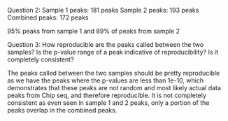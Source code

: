 Question 2:
Sample 1 peaks: 181 peaks
Sample 2 peaks: 193 peaks
Combined peaks: 172 peaks

95% peaks from sample 1 and 89% of peaks from sample 2

Question 3:
How reproducible are the peaks called between the two samples? Is the p-value range of a peak indicative of reproducibility? Is it completely consistent?

The peaks called between the two samples should be pretty reproducible as we have the peaks where the p-values are less than 1e-10, which demonstrates that these peaks are not random and most likely actual data peaks from Chip seq, and therefore reproducible. It is not completely consistent as even seen in sample 1 and 2 peaks, only a portion of the peaks overlap in the combined peaks. 
